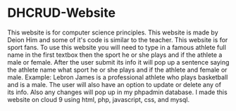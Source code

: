 # DHCRUD-Website
This website is for computer science principles. This website is made by Deion Him and some of it's code is similar to the teacher. This website is for sport fans. To use this website you will need to type in a famous athlete full name in the first textbox then the sport he or she plays and if the athlete a male or female. After the user submit its info it will pop up a sentence saying the athlete name what sport he or she plays and if the athlete and female or male. Example: Lebron James is a professional athlete who plays basketball and is a male. The user will also have an option to update or delete any of its info. Also any changes will pop up in my phpadmin database. I made this website on cloud 9 using html, php, javascript, css, and mysql.
